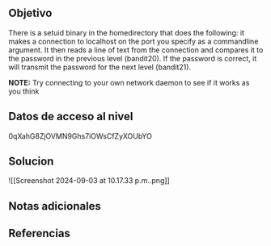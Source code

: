 ## Objetivo
There is a setuid binary in the homedirectory that does the following: it makes a connection to localhost on the port you specify as a commandline argument. It then reads a line of text from the connection and compares it to the password in the previous level (bandit20). If the password is correct, it will transmit the password for the next level (bandit21).

**NOTE:** Try connecting to your own network daemon to see if it works as you think
## Datos de acceso al nivel
0qXahG8ZjOVMN9Ghs7iOWsCfZyXOUbYO
## Solucion

![[Screenshot 2024-09-03 at 10.17.33 p.m..png]]
## Notas adicionales

## Referencias
